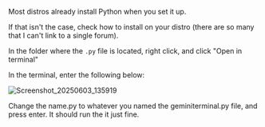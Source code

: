 Most distros already install Python when you set it up.

If that isn't the case, check how to install on your distro (there are so many that I can't link to a single forum).

In the folder where the `.py` file is located, right click, and click "Open in terminal"

In the terminal, enter the following below:

![Screenshot_20250603_135919](https://github.com/user-attachments/assets/678960aa-18e8-4d77-84de-47847f41219d)

Change the name.py to whatever you named the geminiterminal.py file, and press enter. It should run the it just fine.
